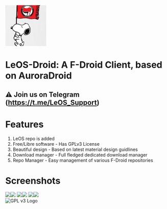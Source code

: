 <img src="LeOSAvatar.jpg" height="128" alt="Aurora Logo">

# LeOS-Droid: A F-Droid Client, based on AuroraDroid

## ⚠ Join us on Telegram (https://t.me/LeOS_Support)

# Features

1. LeOS repo is added
2. Free/Libre software - Has GPLv3 License
3. Beautiful design - Based on latest material design guidlines
4. Download manager - Full fledged dedicated download manager 
5. Repo Manager - Easy management of various F-Droid repositories


# Screenshots

<img src="https://gitlab.com/AuroraOSS/AuroraDroid/raw/master/fastlane/metadata/android/en-US/images/phoneScreenshots/ss001.png" height="400"><img src="https://gitlab.com/AuroraOSS/AuroraDroid/raw/master/fastlane/metadata/android/en-US/images/phoneScreenshots/ss002.png" height="400">
<img src="https://gitlab.com/AuroraOSS/AuroraDroid/raw/master/fastlane/metadata/android/en-US/images/phoneScreenshots/ss003.png" height="400"><img src="https://gitlab.com/AuroraOSS/AuroraDroid/raw/master/fastlane/metadata/android/en-US/images/phoneScreenshots/ss004.png" height="400">
<img src="https://gitlab.com/AuroraOSS/AuroraDroid/raw/master/fastlane/metadata/android/en-US/images/phoneScreenshots/ss005.png" height="400"><img src="https://gitlab.com/AuroraOSS/AuroraDroid/raw/master/fastlane/metadata/android/en-US/images/phoneScreenshots/ss006.png" height="400">
<br/><img src="https://www.gnu.org/graphics/gplv3-88x31.png" alt="GPL v3 Logo">
